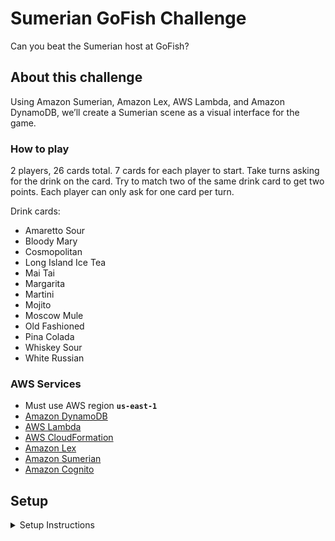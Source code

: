 # Sumerian GoFish Challenge

Can you beat the Sumerian host at GoFish?

## About this challenge

Using Amazon Sumerian, Amazon Lex, AWS Lambda, and Amazon DynamoDB, we’ll create a Sumerian scene as a visual interface for the game.

### How to play

2 players, 26 cards total. 7 cards for each player to start. Take turns asking for the drink on the card. Try to match two of the same drink card to get two points. Each player can only ask for one card per turn.
 
Drink cards:

- Amaretto Sour
- Bloody Mary
- Cosmopolitan
- Long Island Ice Tea
- Mai Tai
- Margarita
- Martini
- Mojito
- Moscow Mule
- Old Fashioned
- Pina Colada
- Whiskey Sour
- White Russian 

### AWS Services

- Must use AWS region **`us-east-1`**
- [Amazon DynamoDB](https://aws.amazon.com/dynamodb/)
- [AWS Lambda](https://aws.amazon.com/lambda/)
- [AWS CloudFormation](https://aws.amazon.com/cloudformation/)
- [Amazon Lex](https://aws.amazon.com/lex/)
- [Amazon Sumerian](https://aws.amazon.com/sumerian/)
- [Amazon Cognito](https://aws.amazon.com/cognito/)

## Setup

<details>
<summary>Setup Instructions</summary>

---

- [Install .Net Core 2.1](https://dotnet.microsoft.com/download)
- [Sign up for AWS account](https://aws.amazon.com/)
- [Install AWS CLI](https://docs.aws.amazon.com/cli/latest/userguide/cli-chap-install.html)
- [See Latest Release Notes for Sumerian Browser Compatibility](https://aws.amazon.com/releasenotes/?tag=releasenotes%23keywords%23amazon-sumerian)
- Must use AWS region `us-east-1`
- Setup - LambdaSharp Tool (aka lash)

  - Upgrade lash

	```
	dotnet tool uninstall -g LambdaSharp.Tool
	dotnet tool install -g LambdaSharp.Tool --version 0.7.0-rc7
	lash --version
	```
	OR
  - Install lash

	```
	dotnet tool install -g LambdaSharp.Tool --version 0.7.0-rc7
	lash --version
	```

- Initialize a LambdaSharp environment

	```
	lash init --quick-start
	```
